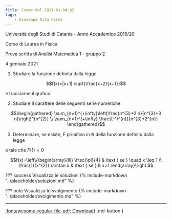 ```yaml
---
title: Esame del 2021-01-04-g2
tags:
    - Giuseppa Rita Cirmi
---
```


Università degli Studi di Catania - Anno Accademico 2019/20

Corso di Laurea in Fisica

Prova scritta di Analisi Matematica 1 - gruppo 2

4 gennaio 2021

1.  Studiare la funzione definita dalla legge

$$f(x)=|x+1| \sqrt{\frac{x+2}{x+1}}$$

e tracciarne il grafico.

2.  Studiare il carattere delle seguenti serie numeriche

$$\begin{gathered}
\sum_{n=1}^{+\infty}\left(\frac{n^{3}+2 n}{n^{3}+3 n}\right)^{n^{2}} \\
\sum_{n=1}^{+\infty} \frac{(-1)^{n}}{n^{3}+2^{n}}
\end{gathered}$$

3.  Determinare, se esiste, $F$ primitiva in $\mathbb{R}$ della funzione
    definita dalla legge

e tale che $F(1)=0$

$$f(x)=\left\{\begin{array}{lll}
\frac{\pi}{4} & \text { se } \quad x \leq 1 \\
\frac{1}{x^{2}} \arctan x & \text { se } & x>1
\end{array}\right.$$

??? success Visualizza le soluzioni
    {% include-markdown "../placeholder/soluzioni.md" %}

??? note Visualizza lo svolgimento
    {% include-markdown "../placeholder/svolgimento.md" %}

---

[:fontawesome-regular-file-pdf: Download](pdf/2021-01-04-g2.pdf){ .md-button }
